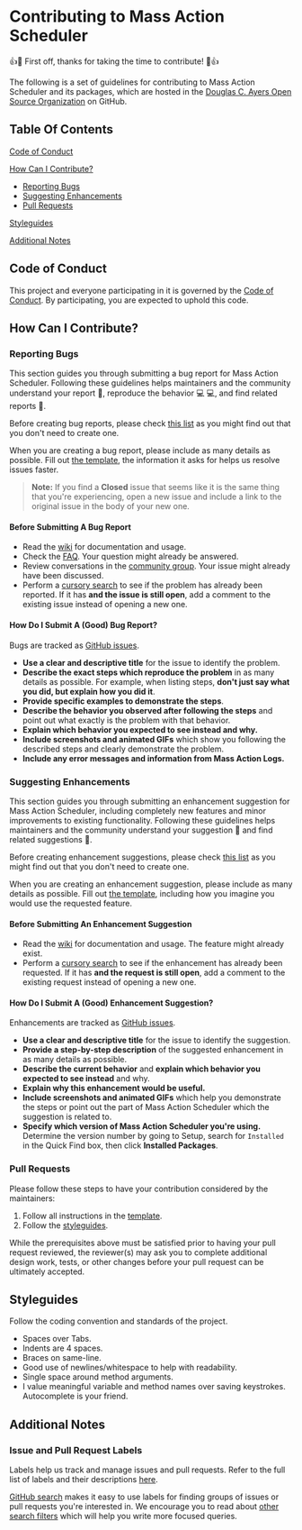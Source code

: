 # Contributing to Mass Action Scheduler

:+1::tada: First off, thanks for taking the time to contribute! :tada::+1:

The following is a set of guidelines for contributing to Mass Action Scheduler and its packages,
which are hosted in the [Douglas C. Ayers Open Source Organization](https://github.com/douglascayers-org) on GitHub.

## Table Of Contents

[Code of Conduct](#code-of-conduct)

[How Can I Contribute?](#how-can-i-contribute)
  * [Reporting Bugs](#reporting-bugs)
  * [Suggesting Enhancements](#suggesting-enhancements)
  * [Pull Requests](#pull-requests)
  
[Styleguides](#styleguides)

[Additional Notes](#additional-notes)


## Code of Conduct

This project and everyone participating in it is governed by the [Code of Conduct](CODE_OF_CONDUCT.md).
By participating, you are expected to uphold this code.


## How Can I Contribute?

### Reporting Bugs

This section guides you through submitting a bug report for Mass Action Scheduler.
Following these guidelines helps maintainers and the community understand your report :pencil:, reproduce the behavior :computer: :computer:, and find related reports :mag_right:.

Before creating bug reports, please check [this list](#before-submitting-a-bug-report) as you might find out that you don't need to create one.

When you are creating a bug report, please include as many details as possible.
Fill out [the template](.github/ISSUE_TEMPLATE/BUG_REPORT.md), the information it asks for helps us resolve issues faster.

> **Note:** If you find a **Closed** issue that seems like it is the same thing that you're experiencing, open a new issue and include a link to the original issue in the body of your new one.

#### Before Submitting A Bug Report

* Read the [wiki](https://github.com/douglascayers-org/sfdx-mass-action-scheduler/wiki) for documentation and usage.
* Check the [FAQ](https://github.com/douglascayers-org/sfdx-mass-action-scheduler/wiki/Frequently-Asked-Questions). Your question might already be answered.
* Review conversations in the [community group](https://success.salesforce.com/_ui/core/chatter/groups/GroupProfilePage?g=0F93A000000LhvN). Your issue might already have been discussed.
* Perform a [cursory search](https://github.com/search?utf8=%E2%9C%93&q=repo%3Adouglascayers-org%2Fsfdx-mass-action-scheduler&type=issues) to see if the problem has already been reported. If it has **and the issue is still open**, add a comment to the existing issue instead of opening a new one.

#### How Do I Submit A (Good) Bug Report?

Bugs are tracked as [GitHub issues](https://guides.github.com/features/issues/).

* **Use a clear and descriptive title** for the issue to identify the problem.
* **Describe the exact steps which reproduce the problem** in as many details as possible. For example, when listing steps, **don't just say what you did, but explain how you did it**.
* **Provide specific examples to demonstrate the steps**.
* **Describe the behavior you observed after following the steps** and point out what exactly is the problem with that behavior.
* **Explain which behavior you expected to see instead and why.**
* **Include screenshots and animated GIFs** which show you following the described steps and clearly demonstrate the problem.
* **Include any error messages and information from Mass Action Logs.**

### Suggesting Enhancements

This section guides you through submitting an enhancement suggestion for Mass Action Scheduler,
including completely new features and minor improvements to existing functionality.
Following these guidelines helps maintainers and the community understand your suggestion :pencil: and find related suggestions :mag_right:.

Before creating enhancement suggestions, please check [this list](#before-submitting-an-enhancement-suggestion) as you might find out that you don't need to create one.

When you are creating an enhancement suggestion, please include as many details as possible.
Fill out [the template](.github/ISSUE_TEMPLATE/FEATURE_REQUEST.md), including how you imagine you would use the requested feature.

#### Before Submitting An Enhancement Suggestion

* Read the [wiki](https://github.com/douglascayers-org/sfdx-mass-action-scheduler/wiki) for documentation and usage. The feature might already exist. 
* Perform a [cursory search](https://github.com/douglascayers-org/sfdx-mass-action-scheduler/issues?q=is%3Aopen+is%3Aissue+label%3A%22enhancement+%E2%9C%A8%22) to see if the enhancement has already been requested. If it has **and the request is still open**, add a comment to the existing request instead of opening a new one.

#### How Do I Submit A (Good) Enhancement Suggestion?

Enhancements are tracked as [GitHub issues](https://guides.github.com/features/issues/).

* **Use a clear and descriptive title** for the issue to identify the suggestion.
* **Provide a step-by-step description** of the suggested enhancement in as many details as possible.
* **Describe the current behavior** and **explain which behavior you expected to see instead** and why.
* **Explain why this enhancement would be useful.**
* **Include screenshots and animated GIFs** which help you demonstrate the steps or point out the part of Mass Action Scheduler which the suggestion is related to.
* **Specify which version of Mass Action Scheduler you're using.** Determine the version number by going to Setup, search for `Installed` in the Quick Find box, then click **Installed Packages**. 

### Pull Requests

Please follow these steps to have your contribution considered by the maintainers:

1. Follow all instructions in the [template](.github/PULL_REQUEST_TEMPLATE.md).
2. Follow the [styleguides](#styleguides).

While the prerequisites above must be satisfied prior to having your pull request reviewed,
the reviewer(s) may ask you to complete additional design work, tests, or other changes before your pull request can be ultimately accepted.


## Styleguides

Follow the coding convention and standards of the project.

* Spaces over Tabs.
* Indents are 4 spaces.
* Braces on same-line.
* Good use of newlines/whitespace to help with readability.
* Single space around method arguments.
* I value meaningful variable and method names over saving keystrokes. Autocomplete is your friend.


## Additional Notes

### Issue and Pull Request Labels

Labels help us track and manage issues and pull requests.
Refer to the full list of labels and their descriptions [here](https://github.com/douglascayers-org/sfdx-mass-action-scheduler/labels).

[GitHub search](https://help.github.com/articles/searching-issues/) makes it easy to use labels for finding groups of issues or pull requests you're interested in.
We encourage you to read about [other search filters](https://help.github.com/articles/searching-issues/) which will help you write more focused queries.

